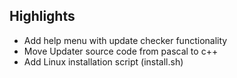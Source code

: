 ## Highlights

- Add help menu with update checker functionality
- Move Updater source code from pascal to c++
- Add Linux installation script (install.sh)
